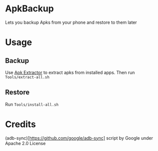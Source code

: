 # ApkBackup
Lets you backup Apks from your phone and restore to them later

# Usage
## Backup
Use [Apk Extractor](https://play.google.com/store/apps/details?id=com.ext.ui&hl=en_IN) to extract apks from installed apps.
Then run `Tools/extract-all.sh`

## Restore
Run `Tools/install-all.sh`

# Credits
(adb-sync)[https://github.com/google/adb-sync] script by Google under Apache 2.0 License
